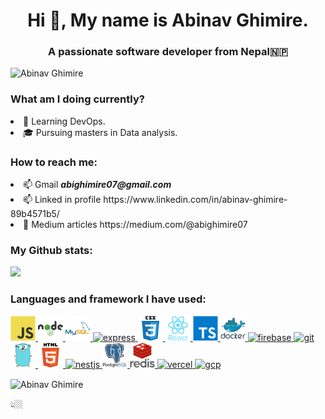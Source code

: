 <h1 align="center">Hi 👋, My name is Abinav Ghimire.</h1>
<h3 align="center">A passionate software developer from Nepal🇳🇵 </h3>
<p align="left"> <img src="https://komarev.com/ghpvc/?username=abinav-07&label=Profile%20views&color=0e75b6&style=flat" alt="Abinav Ghimire" /> </p>
<h3 align="left">What am I doing currently?</h3>
<li> 🌱 Learning DevOps.</li>
<li> 🎓 Pursuing masters in Data analysis.</li>
<h3> How to reach me:</h3>
<li>📫 Gmail <strong><em>abighimire07@gmail.com</em></strong></li>
<li>📫 Linked in profile https://www.linkedin.com/in/abinav-ghimire-89b4571b5/</li> 
<li> 📝 Medium articles https://medium.com/@abighimire07</li>
<h3 align="left"> My Github stats:</h3>
<a href="http://www.github.com/abinav-07"><img src="https://github-readme-streak-stats.herokuapp.com/?user=abinav-07&stroke=84cc16&background=0f172a&ring=ef4444&fire=ef4444&currStreakNum=84cc16&currStreakLabel=ef4444&sideNums=84cc16&sideLabels=84cc16&dates=84cc16&hide_border=true&hide_current_streak=true" /></a>
<h3 align="left">Languages and framework I have used:</h3>
<p align="left">
<a href="https://developer.mozilla.org/en-US/docs/Web/JavaScript" target="_blank" rel="noreferrer"> <img src="https://raw.githubusercontent.com/devicons/devicon/master/icons/javascript/javascript-original.svg" alt="javascript" width="40" height="40"/> </a><a href="https://nodejs.org" target="_blank" rel="noreferrer"> <img src="https://raw.githubusercontent.com/devicons/devicon/master/icons/nodejs/nodejs-original-wordmark.svg" alt="nodejs" width="40" height="40"/> </a> <a href="https://www.mysql.com/" target="_blank" rel="noreferrer"> <img src="https://raw.githubusercontent.com/devicons/devicon/master/icons/mysql/mysql-original-wordmark.svg" alt="mysql" width="40" height="40"/> </a> <a href="https://expressjs.com" target="_blank" rel="noreferrer"> <img src="https://github.com/abinav-07/abinav-07/assets/51688803/992d3ddf-69d9-41ee-9f4b-c4324367bbbe" alt="express" width="40" height="40"/> </a> <a href="https://www.w3schools.com/css/" target="_blank" rel="noreferrer"> <img src="https://raw.githubusercontent.com/devicons/devicon/master/icons/css3/css3-original-wordmark.svg" alt="css3" width="40" height="40"/> </a><a href="https://reactjs.org/" target="_blank" rel="noreferrer"> <img src="https://raw.githubusercontent.com/devicons/devicon/master/icons/react/react-original-wordmark.svg" alt="react" width="40" height="40"/> </a> <a href="https://www.typescriptlang.org/" target="_blank" rel="noreferrer"> <img src="https://raw.githubusercontent.com/devicons/devicon/master/icons/typescript/typescript-original.svg" alt="typescript" width="40" height="40"/> </a> <a href="https://www.docker.com/" target="_blank" rel="noreferrer"> <img src="https://raw.githubusercontent.com/devicons/devicon/master/icons/docker/docker-original-wordmark.svg" alt="docker" width="40" height="40"/> </a> <a href="https://firebase.google.com/" target="_blank" rel="noreferrer"> <img src="https://www.vectorlogo.zone/logos/firebase/firebase-icon.svg" alt="firebase" width="40" height="40"/> </a> <a href="https://git-scm.com/" target="_blank" rel="noreferrer"> <img src="https://www.vectorlogo.zone/logos/git-scm/git-scm-icon.svg" alt="git" width="40" height="40"/> </a> <a href="https://golang.org" target="_blank" rel="noreferrer"> <img src="https://raw.githubusercontent.com/devicons/devicon/master/icons/go/go-original.svg" alt="go" width="40" height="40"/> </a> <a href="https://www.w3.org/html/" target="_blank" rel="noreferrer"> <img src="https://raw.githubusercontent.com/devicons/devicon/master/icons/html5/html5-original-wordmark.svg" alt="html5" width="40" height="40"/> </a><a href="https://nestjs.com/" target="_blank" rel="noreferrer"> <img src="https://github.com/abinav-07/abinav-07/assets/51688803/4b897715-cced-4238-a868-dc792edcf08d" alt="nestjs" width="40" height="40"/> </a><a href="https://www.postgresql.org" target="_blank" rel="noreferrer"> <img src="https://raw.githubusercontent.com/devicons/devicon/master/icons/postgresql/postgresql-original-wordmark.svg" alt="postgresql" width="40" height="40"/> </a><a href="https://redis.io" target="_blank" rel="noreferrer"> <img src="https://raw.githubusercontent.com/devicons/devicon/master/icons/redis/redis-original-wordmark.svg" alt="redis" width="40" height="40"/> </a> </a><a href="https://vercel.com/" target="_blank" rel="noreferrer"> <img src="https://github.com/abinav-07/abinav-07/assets/51688803/1fc49eb7-b553-4e27-9d4a-1f16ff9627fd" alt="vercel" width="40" height="40"/> </a><a href="https://cloud.google.com/?hl=en" target="_blank" rel="noreferrer"> <img src="https://github.com/abinav-07/abinav-07/assets/51688803/86a54d03-05c2-40f5-921e-ffd4a430c4c5" alt="gcp" width="40" height="40"/> </a> </p>

<p><img align="center" src="https://github-readme-stats.vercel.app/api/top-langs?username=abinav-07&show_icons=true&locale=en&layout=compact" alt="Abinav Ghimire" /></p>
👆🏼

